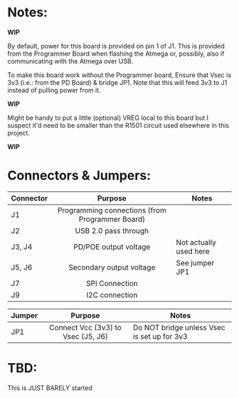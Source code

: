 # Notes:

**WIP** 

By default, power for this board is provided on pin 1 of J1.  This is provided from the Programmer Board when flashing the Atmega or, possibly, also if communicating with the Atmega over USB.

To make this board work without the Programmer board, Ensure that Vsec is 3v3 (i.e.: from the PD Board) & bridge JP1. Note that this will feed 3v3 to J1 instead of pulling power from it.

**WIP** 

Might be handy to put a little (optional) VREG local to this board but I suspect it'd need to be smaller than the R1501 circuit used elsewhere in this project.

**WIP** 

# Connectors & Jumpers:

| Connector | Purpose                                         | Notes                         |
| --------- |:-----------------------------------------------:| ------------------------------|
| J1        | Programming connections (from Programmer Board) |                               |
| J2        | USB 2.0 pass through                            |                               |
| J3, J4    | PD/POE output voltage                           | Not actually used here        |
| J5, J6    | Secondary output voltage                        | See jumper JP1                |
| J7        | SPI Connection                                  |                               |
| J9        | I2C connection                                  |                               |

| Jumper    | Purpose                            | Notes                                       |
| --------- |:----------------------------------:| --------------------------------------------|
| JP1       | Connect Vcc (3v3) to Vsec (J5, J6) | Do NOT bridge unless Vsec is set up for 3v3 |

# TBD:

This is JUST BARELY started